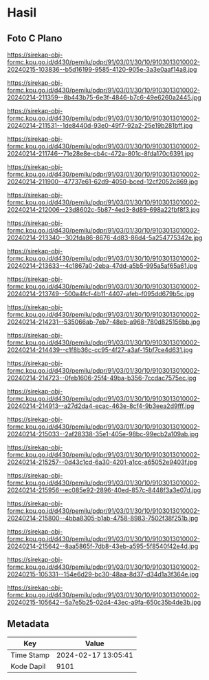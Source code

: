 # Hasil

## Foto C Plano

https://sirekap-obj-formc.kpu.go.id/d430/pemilu/pdpr/91/03/01/30/10/9103013010002-20240215-103836--b5d16199-9585-4120-905e-3a3e0aaf14a8.jpg

https://sirekap-obj-formc.kpu.go.id/d430/pemilu/pdpr/91/03/01/30/10/9103013010002-20240214-211359--8b443b75-6e3f-4846-b7c6-49e6260a2445.jpg

https://sirekap-obj-formc.kpu.go.id/d430/pemilu/pdpr/91/03/01/30/10/9103013010002-20240214-211531--1de8440d-93e0-49f7-92a2-25e19b281bff.jpg

https://sirekap-obj-formc.kpu.go.id/d430/pemilu/pdpr/91/03/01/30/10/9103013010002-20240214-211746--71e28e8e-cb4c-472a-801c-8fda170c6391.jpg

https://sirekap-obj-formc.kpu.go.id/d430/pemilu/pdpr/91/03/01/30/10/9103013010002-20240214-211900--47737e61-62d9-4050-bced-12cf2052c869.jpg

https://sirekap-obj-formc.kpu.go.id/d430/pemilu/pdpr/91/03/01/30/10/9103013010002-20240214-212006--23d8602c-5b87-4ed3-8d89-698a22fbf8f3.jpg

https://sirekap-obj-formc.kpu.go.id/d430/pemilu/pdpr/91/03/01/30/10/9103013010002-20240214-213340--302fda86-8676-4d83-86d4-5a254775342e.jpg

https://sirekap-obj-formc.kpu.go.id/d430/pemilu/pdpr/91/03/01/30/10/9103013010002-20240214-213633--4c1867a0-2eba-47dd-a5b5-995a5af65a61.jpg

https://sirekap-obj-formc.kpu.go.id/d430/pemilu/pdpr/91/03/01/30/10/9103013010002-20240214-213749--500a4fcf-4b11-4407-afeb-f095dd679b5c.jpg

https://sirekap-obj-formc.kpu.go.id/d430/pemilu/pdpr/91/03/01/30/10/9103013010002-20240214-214231--535066ab-7eb7-48eb-a968-780d825156bb.jpg

https://sirekap-obj-formc.kpu.go.id/d430/pemilu/pdpr/91/03/01/30/10/9103013010002-20240214-214439--c1f8b36c-cc95-4f27-a3af-15bf7ce4d631.jpg

https://sirekap-obj-formc.kpu.go.id/d430/pemilu/pdpr/91/03/01/30/10/9103013010002-20240214-214723--0feb1606-25f4-49ba-b356-7ccdac7575ec.jpg

https://sirekap-obj-formc.kpu.go.id/d430/pemilu/pdpr/91/03/01/30/10/9103013010002-20240214-214913--a27d2da4-ecac-463e-8cf4-9b3eea2d9fff.jpg

https://sirekap-obj-formc.kpu.go.id/d430/pemilu/pdpr/91/03/01/30/10/9103013010002-20240214-215033--2af28338-35e1-405e-98bc-99ecb2a109ab.jpg

https://sirekap-obj-formc.kpu.go.id/d430/pemilu/pdpr/91/03/01/30/10/9103013010002-20240214-215257--0d43c1cd-6a30-4201-a1cc-a65052e9403f.jpg

https://sirekap-obj-formc.kpu.go.id/d430/pemilu/pdpr/91/03/01/30/10/9103013010002-20240214-215956--ec085e92-2896-40ed-857c-8448f3a3e07d.jpg

https://sirekap-obj-formc.kpu.go.id/d430/pemilu/pdpr/91/03/01/30/10/9103013010002-20240214-215800--4bba8305-b1ab-4758-8983-7502f38f251b.jpg

https://sirekap-obj-formc.kpu.go.id/d430/pemilu/pdpr/91/03/01/30/10/9103013010002-20240214-215642--8aa5865f-7db8-43eb-a595-5f8540f42e4d.jpg

https://sirekap-obj-formc.kpu.go.id/d430/pemilu/pdpr/91/03/01/30/10/9103013010002-20240215-105331--154e6d29-bc30-48aa-8d37-d34d1a3f364e.jpg

https://sirekap-obj-formc.kpu.go.id/d430/pemilu/pdpr/91/03/01/30/10/9103013010002-20240215-105642--5a7e5b25-02d4-43ec-a9fa-650c35b4de3b.jpg


## Metadata

| Key        | Value               |
| ---------- | ------------------- |
| Time Stamp | 2024-02-17 13:05:41 |
| Kode Dapil | 9101                |



